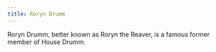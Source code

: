 ```yaml
---
title: Roryn Drumm
---
```


Roryn Drumm, better known as Roryn the Reaver, is a famous former member of House Drumm. 


